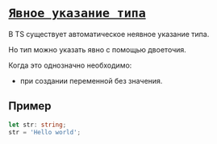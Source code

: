 # [`Явное указание типа`](../index.md)

В TS существует автоматическое неявное указание типа.

Но тип можно указать явно с помощью двоеточия.

Когда это однозначно необходимо:

- при создании переменной без значения.

## Пример

```ts
let str: string;
str = 'Hello world';
```
